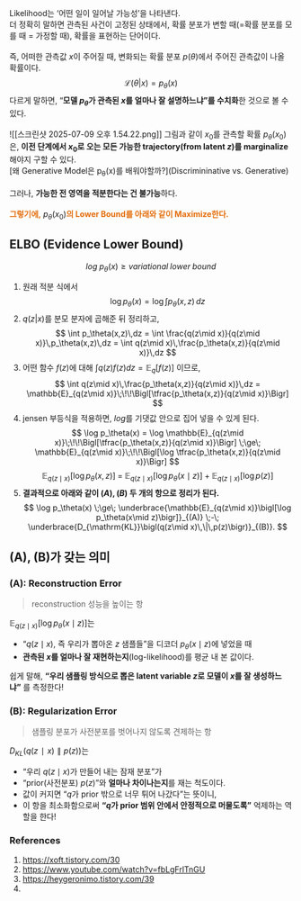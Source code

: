 Likelihood는 ‘어떤 일이 일어날 가능성’을 나타낸다. <br>
더 정확히 말하면 관측된 사건이 고정된 상태에서, 확률 분포가 변할 때(=확률 분포를 모를 때 = 가정할 때), 확률을 표현하는 단어이다. <br><br>
즉, 어떠한 관측값 $x$이 주어질 때, 변화되는 확률 분포 $p(\theta)$에서 주어진 관측값이 나올 확률이다. 
$$
\mathcal{L}(\theta|x) = p_\theta(x)
$$
다르게 말하면, “**모델 $p_\theta$가 관측된 $x$를 얼마나 잘 설명하느냐”를 수치화**한 것으로 볼 수 있다. <br>
<br>![[스크린샷 2025-07-09 오후 1.54.22.png]]
그림과 같이 $x_0$를 관측할 확률 $p_\theta(x_0)$은, **이전 단계에서 $x_0$로 오는 모든 가능한 trajectory(from latent $z$)를 marginalize**해야지 구할 수 있다. <br>[왜 Generative Model은 p<sub>θ</sub>(x)를 배워야할까?](Discrimininative vs. Generative)<br><br>
그러나, **가능한 전 영역을 적분한다는 건 불가능**하다.
<br><br>
<b><font color="#e36c09">그렇기에,</font></b> $p_\theta(x_0)$<b><font color="#e36c09">의 Lower Bound를 아래와 같이 Maximize한다. </font></b>

## ELBO (Evidence Lower Bound)
$$
log\;p_\theta(x) \ge variational \; lower \;bound
$$
1. 원래 적분 식에서
$$
\log p_\theta(x) = \log \int p_\theta(x,z)\,dz
$$
2. $q(z|x)$를 분모 분자에 곱해준 뒤 정리하고, 
$$
\int p_\theta(x,z)\,dz
= \int \frac{q(z\mid x)}{q(z\mid x)}\,p_\theta(x,z)\,dz
= \int q(z\mid x)\,\frac{p_\theta(x,z)}{q(z\mid x)}\,dz
$$
3. 어떤 함수 $f(z)$에 대해 $\int q(z)f(z)dz = \mathbb{E}_q[f(z)]$ 이므로, 
$$
\int q(z\mid x)\,\frac{p_\theta(x,z)}{q(z\mid x)}\,dz
= \mathbb{E}_{q(z\mid x)}\;\!\!\Bigl[\tfrac{p_\theta(x,z)}{q(z\mid x)}\Bigr]
$$
4. jensen 부등식을 적용하면, $log$를 기댓값 안으로 집어 넣을 수 있게 된다. 
$$
\log p_\theta(x)
= \log \mathbb{E}_{q(z\mid x)}\;\!\!\Bigl[\tfrac{p_\theta(x,z)}{q(z\mid x)}\Bigr]
\;\ge\;
\mathbb{E}_{q(z\mid x)}\;\!\!\Bigl[\log \tfrac{p_\theta(x,z)}{q(z\mid x)}\Bigr]
$$
$$
\mathbb{E}_{q(z\mid x)}[\log p_\theta(x,z)]
\;=\;
\mathbb{E}_{q(z\mid x)}[\log p_\theta(x\mid z)]
\;+\;
\mathbb{E}_{q(z\mid x)}[\log p(z)]
$$
5. **결과적으로 아래와 같이 $(A),(B)$ 두 개의 항으로 정리가 된다.** 
$$
\log p_\theta(x)
\;\ge\;
\underbrace{\mathbb{E}_{q(z\mid x)}\bigl[\log p_\theta(x\mid z)\bigr]}_{(A)}
\;-\;
\underbrace{D_{\mathrm{KL}}\bigl(q(z\mid x)\,\|\,p(z)\bigr)}_{(B)}.
$$
## (A), (B)가 갖는 의미
### (A): Reconstruction Error
> reconstruction 성능을 높이는 항

$\mathbb{E}_{q(z\mid x)}\bigl[\log p_\theta(x\mid z)\bigr]$는
- “$q(z\mid x)$, 즉 우리가 뽑아온 $z$ 샘플들”을 디코더 $p_\theta(x\mid z)$에 넣었을 때
- **관측된 $x$를 얼마나 잘 재현하는지**(log-likelihood)를 평균 내 본 값이다. 

쉽게 말해, **“우리 샘플링 방식으로 뽑은 latent variable $z$로 모델이 $x$를 잘 생성하느냐”** 를 측정한다!

### (B): Regularization Error
> 샘플링 분포가 사전분포를 벗어나지 않도록 견제하는 항

$D_{KL}​(q(z∣x)∥p(z))$는
- “우리 $q(z\mid x)$가 만들어 내는 잠재 분포”가
- “prior(사전분포) $p(z)$”와 **얼마나 차이나는지**를 재는 척도이다. 
- 값이 커지면 “$q$가 prior 밖으로 너무 튀어 나갔다”는 뜻이니,
- 이 항을 최소화함으로써 **“$q$가 prior 범위 안에서 안정적으로 머물도록”** 억제하는 역할을 한다!




### References
1. https://xoft.tistory.com/30
2. https://www.youtube.com/watch?v=fbLgFrlTnGU
3. https://heygeronimo.tistory.com/39
4. 
